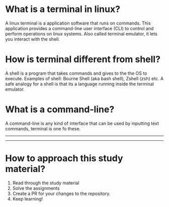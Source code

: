 # What is a terminal in linux?

A linux terminal is a application software that runs on commands. This application provides a command-line user interface (CLI) to control and perform operations on linux systems. Also called terminal emulator, it lets you interact with the shell.

# How is terminal different from shell?

A shell is a program that takes commands and gives to the the OS to execute. Examples of shell: Bourne Shell (aka bash shell), Zshell (zsh) etc. A safe analogy for a shell is that its a language running inside the terminal emulator.

# What is a command-line?

A command-line is any kind of interface that can be used by inputting text commands, terminal is one fo these.

---

---

# How to approach this study material?

1. Read through the study material
2. Solve the assignments
3. Create a PR for your changes to the repository.
4. Keep learning!
